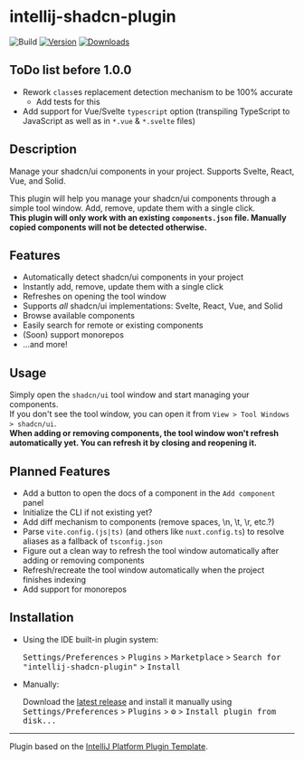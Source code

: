 # intellij-shadcn-plugin

![Build](https://github.com/WarningImHack3r/intellij-shadcn-plugin/workflows/Build/badge.svg)
[![Version](https://img.shields.io/jetbrains/plugin/v/com.github.warningimhack3r.intellijshadcnplugin.svg)](https://plugins.jetbrains.com/plugin/com.github.warningimhack3r.intellijshadcnplugin)
[![Downloads](https://img.shields.io/jetbrains/plugin/d/com.github.warningimhack3r.intellijshadcnplugin.svg)](https://plugins.jetbrains.com/plugin/com.github.warningimhack3r.intellijshadcnplugin)

## ToDo list before 1.0.0

- Rework `class`es replacement detection mechanism to be 100% accurate
  - Add tests for this
- Add support for Vue/Svelte `typescript` option (transpiling TypeScript to JavaScript as well as in `*.vue` & `*.svelte` files)

## Description

<!-- Plugin description -->
Manage your shadcn/ui components in your project. Supports Svelte, React, Vue, and Solid.

This plugin will help you manage your shadcn/ui components through a simple tool window. Add, remove, update them with a single click.  
**This plugin will only work with an existing `components.json` file. Manually copied components will not be detected otherwise.**

## Features

- Automatically detect shadcn/ui components in your project
- Instantly add, remove, update them with a single click
- Refreshes on opening the tool window
- Supports _all_ shadcn/ui implementations: Svelte, React, Vue, and Solid
- Browse available components
- Easily search for remote or existing components
- (Soon) support monorepos
- ...and more!

## Usage

Simply open the `shadcn/ui` tool window and start managing your components.  
If you don't see the tool window, you can open it from `View > Tool Windows > shadcn/ui`.  
**When adding or removing components, the tool window won't refresh automatically yet. You can refresh it by closing and reopening it.**

## Planned Features

- Add a button to open the docs of a component in the `Add component` panel
- Initialize the CLI if not existing yet?
- Add diff mechanism to components (remove spaces, \n, \t, \r, etc.?)
- Parse `vite.config.(js|ts)` (and others like `nuxt.config.ts`) to resolve aliases as a fallback of `tsconfig.json`
- Figure out a clean way to refresh the tool window automatically after adding or removing components
- Refresh/recreate the tool window automatically when the project finishes indexing
- Add support for monorepos
<!-- Plugin description end -->

## Installation

- Using the IDE built-in plugin system:
  
  <kbd>Settings/Preferences</kbd> > <kbd>Plugins</kbd> > <kbd>Marketplace</kbd> > <kbd>Search for "intellij-shadcn-plugin"</kbd> >
  <kbd>Install</kbd>
  
- Manually:

  Download the [latest release](https://github.com/WarningImHack3r/intellij-shadcn-plugin/releases/latest) and install it manually using
  <kbd>Settings/Preferences</kbd> > <kbd>Plugins</kbd> > <kbd>⚙️</kbd> > <kbd>Install plugin from disk...</kbd>


---
Plugin based on the [IntelliJ Platform Plugin Template][template].

[template]: https://github.com/JetBrains/intellij-platform-plugin-template
